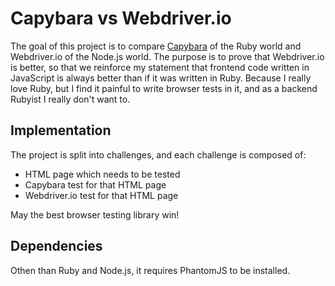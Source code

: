 # Capybara vs Webdriver.io

The goal of this project is to compare [Capybara](https://github.com/jnicklas/capybara)
of the Ruby world and Webdriver.io of the Node.js world. The purpose is to
prove that Webdriver.io is better, so that we reinforce my statement that frontend
code written in JavaScript is always better than if it was written in Ruby.
Because I really love Ruby, but I find it painful to write browser tests in it,
and as a backend Rubyist I really don't want to.

## Implementation

The project is split into challenges, and each challenge is composed of:

* HTML page which needs to be tested
* Capybara test for that HTML page
* Webdriver.io test for that HTML page

May the best browser testing library win!

## Dependencies

Othen than Ruby and Node.js, it requires PhantomJS to be installed.
